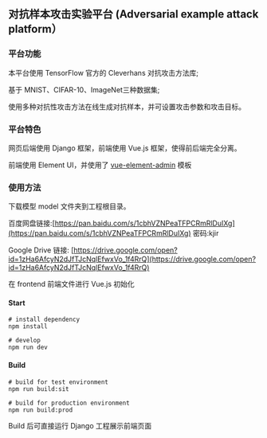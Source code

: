 ## 对抗样本攻击实验平台 (Adversarial example attack platform）

### 平台功能

本平台使用 TensorFlow 官方的 Cleverhans 对抗攻击方法库;

基于 MNIST、CIFAR-10、ImageNet三种数据集;

使用多种对抗性攻击方法在线生成对抗样本，并可设置攻击参数和攻击目标。

### 平台特色

网页后端使用 Django 框架，前端使用 Vue.js 框架，使得前后端完全分离。

前端使用 Element UI，并使用了 [vue-element-admin](https://github.com/PanJiaChen/vue-element-admin) 模板

### 使用方法

下载模型 model 文件夹到工程根目录。

百度网盘链接:[https://pan.baidu.com/s/1cbhVZNPeaTFPCRmRlDuIXg](https://pan.baidu.com/s/1cbhVZNPeaTFPCRmRlDuIXg)  密码:kjir

Google Drive 链接: [https://drive.google.com/open?id=1zHa6AfcyN2dJfTJcNqlEfwxVo_1f4RrQ](https://drive.google.com/open?id=1zHa6AfcyN2dJfTJcNqlEfwxVo_1f4RrQ)

在 frontend 前端文件进行 Vue.js 初始化

#### Start

```
# install dependency
npm install

# develop
npm run dev
```

#### Build

```
# build for test environment
npm run build:sit

# build for production environment
npm run build:prod
```

Build 后可直接运行 Django 工程展示前端页面